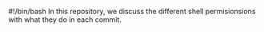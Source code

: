 #!/bin/bash
In this repository, we discuss the different shell permisionsions with what they do in each commit.
